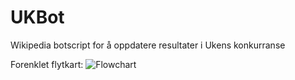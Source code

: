 UKBot
=====

Wikipedia botscript for å oppdatere resultater i Ukens konkurranse

Forenklet flytkart:
![Flowchart](https://github.com/danmichaelo/UKBot/raw/master/flowchart.png)



